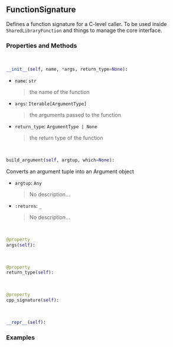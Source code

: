 ## <a id="McUtils.McUtils.Extensions.ArgumentSignature.FunctionSignature">FunctionSignature</a>
Defines a function signature for a C-level caller.
To be used inside `SharedLibraryFunction` and things to manage the core interface.

### Properties and Methods
<a id="McUtils.McUtils.Extensions.ArgumentSignature.FunctionSignature.__init__" class="docs-object-method">&nbsp;</a>
```python
__init__(self, name, *args, return_type=None): 
```

- `name`: `str`
    >the name of the function
- `args`: `Iterable[ArgumentType]`
    >the arguments passed to the function
- `return_type`: `ArgumentType | None`
    >the return type of the function

<a id="McUtils.McUtils.Extensions.ArgumentSignature.FunctionSignature.build_argument" class="docs-object-method">&nbsp;</a>
```python
build_argument(self, argtup, which=None): 
```
Converts an argument tuple into an Argument object
- `argtup`: `Any`
    >No description...
- `:returns`: `_`
    >No description...

<a id="McUtils.McUtils.Extensions.ArgumentSignature.FunctionSignature.args" class="docs-object-method">&nbsp;</a>
```python
@property
args(self): 
```

<a id="McUtils.McUtils.Extensions.ArgumentSignature.FunctionSignature.return_type" class="docs-object-method">&nbsp;</a>
```python
@property
return_type(self): 
```

<a id="McUtils.McUtils.Extensions.ArgumentSignature.FunctionSignature.cpp_signature" class="docs-object-method">&nbsp;</a>
```python
@property
cpp_signature(self): 
```

<a id="McUtils.McUtils.Extensions.ArgumentSignature.FunctionSignature.__repr__" class="docs-object-method">&nbsp;</a>
```python
__repr__(self): 
```

### Examples


